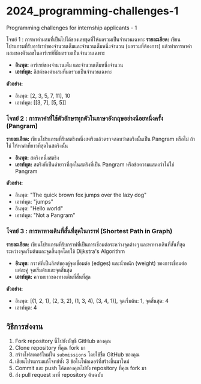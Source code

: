 # 2024_programming-challenges-1
Programming challenges for internship applicants - 1

โจทย์ 1 : การหาค่าผสมที่เป็นไปได้ของเลขชุดที่ให้ผลรวมเป็นจำนวนเฉพาะ
**รายละเอียด:** เขียนโปรแกรมที่รับอาร์เรย์ของจำนวนเต็มและจำนวนเต็มหนึ่งจำนวน (ผลรวมที่ต้องการ) แล้วทำการหาค่าผสมของตัวเลขในอาร์เรย์ที่มีผลรวมเป็นจำนวนเฉพาะ
- **อินพุต:** อาร์เรย์ของจำนวนเต็ม และจำนวนเต็มหนึ่งจำนวน
- **เอาท์พุต:** ลิสต์ของค่าผสมที่ผลรวมเป็นจำนวนเฉพาะ

**ตัวอย่าง:**
- อินพุต: [2, 3, 5, 7, 11], 10
- เอาท์พุต: [[3, 7], [5, 5]]


### โจทย์ 2 : การหาคำที่ใช้ตัวอักษรทุกตัวในภาษาอังกฤษอย่างน้อยหนึ่งครั้ง (Pangram)
**รายละเอียด:** เขียนโปรแกรมที่รับสตริงหนึ่งสตริงแล้วตรวจสอบว่าสตริงนั้นเป็น Pangram หรือไม่ ถ้าใช่ ให้หาคำที่ยาวที่สุดในสตริงนั้น
- **อินพุต:** สตริงหนึ่งสตริง
- **เอาท์พุต:** สตริงที่เป็นคำยาวที่สุดในสตริงที่เป็น Pangram หรือข้อความแสดงว่าไม่ใช่ Pangram

**ตัวอย่าง:**
- อินพุต: "The quick brown fox jumps over the lazy dog"
- เอาท์พุต: "jumps"
- อินพุต: "Hello world"
- เอาท์พุต: "Not a Pangram"


### โจทย์ 3 : การหาทางเดินที่สั้นที่สุดในกราฟ (Shortest Path in Graph)
**รายละเอียด:** เขียนโปรแกรมที่รับกราฟที่เป็นการเชื่อมต่อระหว่างจุดต่างๆ และหาทางเดินที่สั้นที่สุดระหว่างจุดเริ่มต้นและจุดสิ้นสุดโดยใช้ Dijkstra's Algorithm
- **อินพุต:** กราฟที่เป็นลิสต์ของคู่จุดเชื่อมต่อ (edges) และน้ำหนัก (weight) ของการเชื่อมต่อแต่ละคู่ จุดเริ่มต้นและจุดสิ้นสุด
- **เอาท์พุต:** ความยาวของทางเดินที่สั้นที่สุด

**ตัวอย่าง:**
- อินพุต: [(1, 2, 1), (2, 3, 2), (1, 3, 4), (3, 4, 1)], จุดเริ่มต้น: 1, จุดสิ้นสุด: 4
- เอาท์พุต: 4


## วิธีการส่งงาน
1. Fork repository นี้ไปยังบัญชี GitHub ของคุณ
2. Clone repository ที่คุณ fork มา
3. สร้างโฟลเดอร์ใหม่ใน `submissions` โดยใช้ชื่อ GitHub ของคุณ
4. เขียนโปรแกรมแก้โจทย์ทั้ง 3 ข้อในโฟลเดอร์ที่สร้างขึ้นมาใหม่
5. Commit และ push โค้ดของคุณไปยัง repository ที่คุณ fork มา
6. ส่ง pull request มาที่ repository ต้นฉบับ
